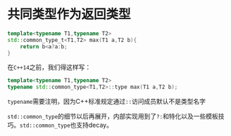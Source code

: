 # 共同类型作为返回类型

```cpp
template<typename T1,typename T2>
std::common_type_t<T1,T2> max(T1 a,T2 b){
    return b<a?a:b;
}
```

在`C++14`之前，我们得这样写：

```cpp
template<typename T1,typename T2>
typename std::common_type<T1,T2>::type max(T1 a,T2 b);
```

`typename`需要注明，因为C++标准规定通过`::`访问成员默认不是类型名字

`std::common_type`的细节以后再展开，内部实现用到了`?:`和特化以及一些模板技巧。`std::common_type`也支持decay。
